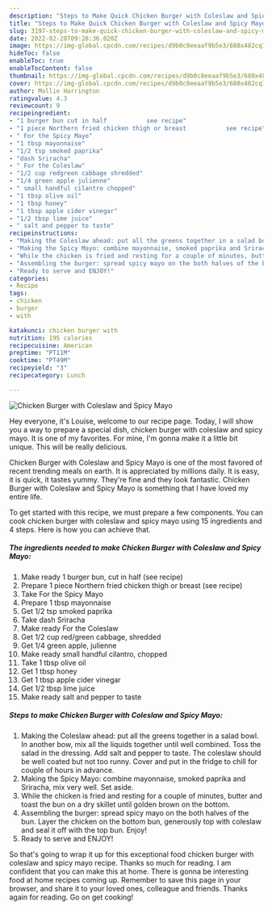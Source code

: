```yaml
---
description: "Steps to Make Quick Chicken Burger with Coleslaw and Spicy Mayo"
title: "Steps to Make Quick Chicken Burger with Coleslaw and Spicy Mayo"
slug: 3197-steps-to-make-quick-chicken-burger-with-coleslaw-and-spicy-mayo
date: 2022-02-28T09:28:36.020Z
image: https://img-global.cpcdn.com/recipes/d9b0c8eeaaf9b5e3/680x482cq70/chicken-burger-with-coleslaw-and-spicy-mayo-recipe-main-photo.jpg
hideToc: false
enableToc: true
enableTocContent: false
thumbnail: https://img-global.cpcdn.com/recipes/d9b0c8eeaaf9b5e3/680x482cq70/chicken-burger-with-coleslaw-and-spicy-mayo-recipe-main-photo.jpg
cover: https://img-global.cpcdn.com/recipes/d9b0c8eeaaf9b5e3/680x482cq70/chicken-burger-with-coleslaw-and-spicy-mayo-recipe-main-photo.jpg
author: Mollie Harrington
ratingvalue: 4.3
reviewcount: 9
recipeingredient:
- "1 burger bun cut in half           see recipe"
- "1 piece Northern fried chicken thigh or breast           see recipe"
- " For the Spicy Mayo"
- "1 tbsp mayonnaise"
- "1/2 tsp smoked paprika"
- "dash Sriracha"
- " For the Coleslaw"
- "1/2 cup redgreen cabbage shredded"
- "1/4 green apple julienne"
- " small handful cilantro chopped"
- "1 tbsp olive oil"
- "1 tbsp honey"
- "1 tbsp apple cider vinegar"
- "1/2 tbsp lime juice"
- " salt and pepper to taste"
recipeinstructions:
- "Making the Coleslaw ahead: put all the greens together in a salad bowl. In another bow, mix all the liquids together until well combined. Toss the salad in the dressing. Add salt and pepper to taste. The coleslaw should be well coated but not too runny. Cover and put in the fridge to chill for couple of hours in advance."
- "Making the Spicy Mayo: combine mayonnaise, smoked paprika and Sriracha, mix very well. Set aside."
- "While the chicken is fried and resting for a couple of minutes, butter and toast the bun on a dry skillet until golden brown on the bottom."
- "Assembling the burger: spread spicy mayo on the both halves of the bun. Layer the chicken on the bottom bun, generously top with coleslaw and seal it off with the top bun. Enjoy!"
- "Ready to serve and ENJOY!"
categories:
- Recipe
tags:
- chicken
- burger
- with

katakunci: chicken burger with 
nutrition: 195 calories
recipecuisine: American
preptime: "PT11M"
cooktime: "PT49M"
recipeyield: "3"
recipecategory: Lunch

---
```



![Chicken Burger with Coleslaw and Spicy Mayo](https://img-global.cpcdn.com/recipes/d9b0c8eeaaf9b5e3/680x482cq70/chicken-burger-with-coleslaw-and-spicy-mayo-recipe-main-photo.jpg)

Hey everyone, it's Louise, welcome to our recipe page. Today, I will show you a way to prepare a special dish, chicken burger with coleslaw and spicy mayo. It is one of my favorites. For mine, I'm gonna make it a little bit unique. This will be really delicious.

Chicken Burger with Coleslaw and Spicy Mayo is one of the most favored of recent trending meals on earth. It is appreciated by millions daily. It is easy, it is quick, it tastes yummy. They're fine and they look fantastic. Chicken Burger with Coleslaw and Spicy Mayo is something that I have loved my entire life.




To get started with this recipe, we must prepare a few components. You can cook chicken burger with coleslaw and spicy mayo using 15 ingredients and 4 steps. Here is how you can achieve that.

<!--inarticleads1-->

##### The ingredients needed to make Chicken Burger with Coleslaw and Spicy Mayo:

1. Make ready 1 burger bun, cut in half           (see recipe)
1. Prepare 1 piece Northern fried chicken thigh or breast           (see recipe)
1. Take  For the Spicy Mayo
1. Prepare 1 tbsp mayonnaise
1. Get 1/2 tsp smoked paprika
1. Take dash Sriracha
1. Make ready  For the Coleslaw
1. Get 1/2 cup red/green cabbage, shredded
1. Get 1/4 green apple, julienne
1. Make ready  small handful cilantro, chopped
1. Take 1 tbsp olive oil
1. Get 1 tbsp honey
1. Get 1 tbsp apple cider vinegar
1. Get 1/2 tbsp lime juice
1. Make ready  salt and pepper to taste




<!--inarticleads2-->

##### Steps to make Chicken Burger with Coleslaw and Spicy Mayo:

1. Making the Coleslaw ahead: put all the greens together in a salad bowl. In another bow, mix all the liquids together until well combined. Toss the salad in the dressing. Add salt and pepper to taste. The coleslaw should be well coated but not too runny. Cover and put in the fridge to chill for couple of hours in advance.
1. Making the Spicy Mayo: combine mayonnaise, smoked paprika and Sriracha, mix very well. Set aside.
1. While the chicken is fried and resting for a couple of minutes, butter and toast the bun on a dry skillet until golden brown on the bottom.
1. Assembling the burger: spread spicy mayo on the both halves of the bun. Layer the chicken on the bottom bun, generously top with coleslaw and seal it off with the top bun. Enjoy!
1. Ready to serve and ENJOY!



So that's going to wrap it up for this exceptional food chicken burger with coleslaw and spicy mayo recipe. Thanks so much for reading. I am confident that you can make this at home. There is gonna be interesting food at home recipes coming up. Remember to save this page in your browser, and share it to your loved ones, colleague and friends. Thanks again for reading. Go on get cooking!
